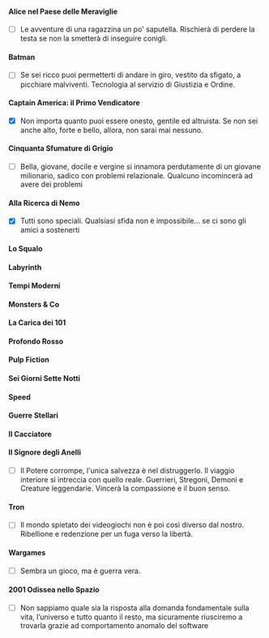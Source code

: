 #### Alice nel Paese delle Meraviglie
- [ ] Le avventure di una ragazzina un po' saputella. Rischierà di perdere la testa se non la smetterà di inseguire conigli.

#### Batman
- [ ] Se sei ricco puoi permetterti di andare in giro, vestito da sfigato, a picchiare malviventi. Tecnologia al servizio di Giustizia e Ordine.

#### Captain America: il Primo Vendicatore
- [x] Non importa quanto puoi essere onesto, gentile ed altruista. Se non sei anche alto, forte e bello, allora, non sarai mai nessuno.

#### Cinquanta Sfumature di Grigio
- [ ] Bella, giovane, docile e vergine si innamora perdutamente di un giovane milionario, sadico con problemi relazionale. Qualcuno incomincerà ad avere dei problemi

#### Alla Ricerca di Nemo
- [x] Tutti sono speciali. Qualsiasi sfida non è impossibile... se ci sono gli amici a sostenerti


#### Lo Squalo


#### Labyrinth

#### Tempi Moderni

#### Monsters & Co


#### La Carica dei 101


#### Profondo Rosso


#### Pulp Fiction


#### Sei Giorni Sette Notti

#### Speed


#### Guerre Stellari


#### Il Cacciatore


#### Il Signore degli Anelli
- [ ] Il Potere corrompe, l'unica salvezza è nel distruggerlo. Il viaggio interiore si intreccia con quello reale. Guerrieri, Stregoni, Demoni e Creature leggendarie. Vincerà la compassione e il buon senso.

#### Tron
- [ ] Il mondo spietato dei videogiochi non è poi così diverso dal nostro. Ribellione e redenzione per un fuga verso la libertà.

#### Wargames
- [ ] Sembra un gioco, ma è guerra vera. 

#### 2001 Odissea nello Spazio
- [ ] Non sappiamo quale sia la risposta alla domanda fondamentale sulla vita, l’universo e tutto quanto il resto, ma sicuramente riusciremo a trovarla grazie ad comportamento anomalo del software
